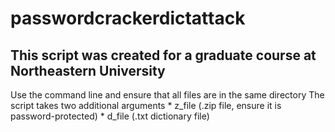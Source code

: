 # passwordcrackerdictattack
## This script was created for a graduate course at Northeastern University
  Use the command line and ensure that all files are in the same directory
  The script takes two additional arguments
    * z_file (.zip file, ensure it is password-protected)
    * d_file (.txt dictionary file)
  
